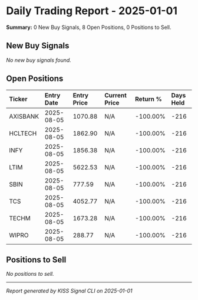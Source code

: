 # Daily Trading Report - 2025-01-01

**Summary:** 0 New Buy Signals, 8 Open Positions, 0 Positions to Sell.

## New Buy Signals

*No new buy signals found.*

## Open Positions

| Ticker | Entry Date | Entry Price | Current Price | Return % | Days Held |
|:-------|:-----------|:------------|:--------------|:---------|:----------|
| AXISBANK | 2025-08-05 | 1070.88 | N/A | -100.00% | -216 |
| HCLTECH | 2025-08-05 | 1862.90 | N/A | -100.00% | -216 |
| INFY | 2025-08-05 | 1856.38 | N/A | -100.00% | -216 |
| LTIM | 2025-08-05 | 5622.53 | N/A | -100.00% | -216 |
| SBIN | 2025-08-05 | 777.59 | N/A | -100.00% | -216 |
| TCS | 2025-08-05 | 4052.77 | N/A | -100.00% | -216 |
| TECHM | 2025-08-05 | 1673.28 | N/A | -100.00% | -216 |
| WIPRO | 2025-08-05 | 288.77 | N/A | -100.00% | -216 |

## Positions to Sell

*No positions to sell.*

---
*Report generated by KISS Signal CLI on 2025-01-01*
